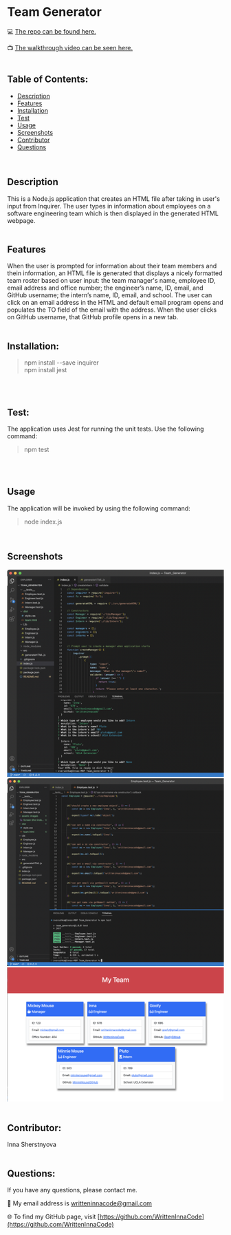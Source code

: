 # Team Generator

💻 [The repo can be found here.](https://github.com/WrittenInnaCode/Team_Generator)

📺 [The walkthrough video can be seen here.]( )
<br/><br/>

## Table of Contents:
* [Description](#description)
* [Features](#features) 
* [Installation](#installation)
* [Test](#test)
* [Usage](#usage)
* [Screenshots](#screenshots)
* [Contributor](#contributor)
* [Questions](#questions)

<br/>

## Description
This is a Node.js application that creates an HTML file after taking in user's input from Inquirer. The user types in information about employees on a software engineering team which is then displayed in the generated HTML webpage.
<br/><br/>

## Features
 When the user is prompted for information about their team members and thein information, an HTML file is generated that displays a nicely formatted team roster based on user input: the team manager's name, employee ID, email address and office number; the engineer’s name, ID, email, and GitHub username; the intern’s name, ID, email, and school. The user can click on an email address in the HTML and default email program opens and populates the TO field of the email with the address. When the user clicks on GitHub username, that GitHub profile opens in a new tab.
<br/><br/>

## Installation:
> npm install --save inquirer <br/>
> npm install jest

<br/><br/>

## Test:
The application uses Jest for running the unit tests. Use the following command:
> npm test

<br/><br/>

## Usage
The application will be invoked by using the following command:
> node index.js

<br/>

## Screenshots

![alt screen shot](/assets/images/Screen%20Shot%20index.js.png)
![alt screen shot](/assets/images/Screen%20Shot%20test.png)
![alt screen shot](/assets/images/Screen%20Shot%20html.png)
<br/><br/>

## Contributor:
Inna Sherstnyova
<br/><br/>

## Questions:
If you have any questions, please contact me. 

📧 My email address is writteninnacode@gmail.com 

🌐 To find my GitHub page, visit [https://github.com/WrittenInnaCode](https://github.com/WrittenInnaCode)

